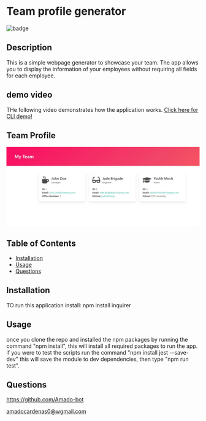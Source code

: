 
# Team profile generator   

![badge](https://img.shields.io/badge/decorbadge--orange)

## Description
This is a simple webpage generator to showcase your team. The app allows you to display the information of your employees without requiring all fields for each employee.


## demo video
THe following video demonstrates how the application works.
[Click here for CLI demo!](https://drive.google.com/file/d/17a_6dthPI6St4HNLE0XL-8E5ll8Jy0Qh/view)

## Team Profile
![team profile](assets\images\Team-profile.JPG)


## Table of Contents

* [Installation](#installation)
* [Usage](#usage)
* [Questions](#questions)

## Installation

TO run this application install: npm install inquirer

## Usage

once you clone the repo and installed the npm packages by running the command "npm install", this will install all required packages to run the app. if you were to test the scripts run the command "npm install jest --save-dev" this will save the module to dev dependencies, then type "npm run test".

## Questions

https://github.com/Amado-bot

amadocardenas0@wgmail.com

